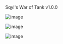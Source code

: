 Sqyl's War of Tank v1.0.0

![image](https://github.com/Sqyl/WarOfTank/tree/main/Screenshots/2025-02-11-04-06-20-image.png)

![image](https://github.com/Sqyl/WarOfTank/tree/main/Screenshots/2025-02-11-04-06-36-image.png)

![image](https://github.com/Sqyl/WarOfTank/tree/main/Screenshots/2025-02-11-04-07-08-image.png)
